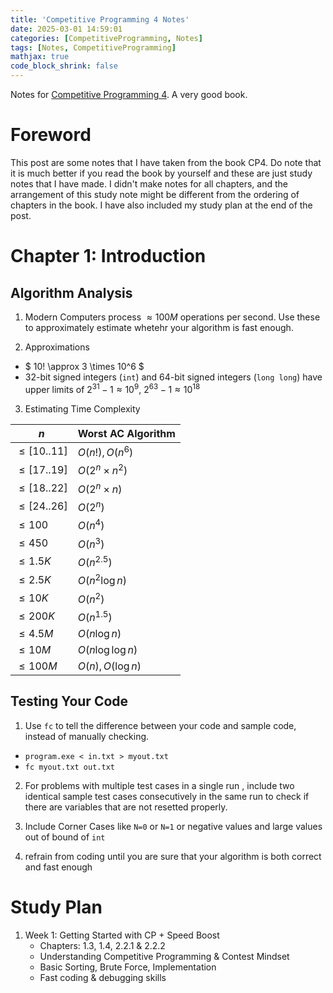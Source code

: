 ```yaml
---
title: 'Competitive Programming 4 Notes'
date: 2025-03-01 14:59:01
categories: [CompetitiveProgramming, Notes]
tags: [Notes, CompetitiveProgramming]
mathjax: true
code_block_shrink: false
---
```


Notes for [Competitive Programming 4](https://cpbook.net/). A very good book.

<!--more-->

# Foreword

This post are some notes that I have taken from the book CP4. Do note that it is much better if you read the book by yourself and these are just study notes that I have made. I didn't make notes for all chapters, and the arrangement of this study note might be different from the ordering of chapters in the book. I have also included my study plan at the end of the post.

# Chapter 1: Introduction

## Algorithm Analysis

1. Modern Computers process $\approx 100M$ operations per second. Use these to approximately estimate whetehr your algorithm is fast enough.

2. Approximations

- $ 10! \approx 3 \times 10^6 $
- 32-bit signed integers (`int`) and 64-bit signed integers (`long long`) have upper limits of  $2^{31}-1 \approx 10^9$, $2^{63}-1 \approx 10^{18}$

3. Estimating Time Complexity

| $n$        | Worst AC Algorithm        |
|------------|--------------------------|
| $\leq [10..11]$ | $O(n!), O(n^6)$ |
| $\leq [17..19]$ | $O(2^n \times n^2)$ |
| $\leq [18..22]$ | $O(2^n \times n)$ |
| $\leq [24..26]$ | $O(2^n)$ |
| $\leq 100$ | $O(n^4)$ |
| $\leq 450$ | $O(n^3)$ |
| $\leq 1.5K$ | $O(n^{2.5})$ |
| $\leq 2.5K$ | $O(n^2 \log n)$ |
| $\leq 10K$ | $O(n^2)$ |
| $\leq 200K$ | $O(n^{1.5})$ |
| $\leq 4.5M$ | $O(n \log n)$ |
| $\leq 10M$ | $O(n \log \log n)$ |
| $\leq 100M$ | $O(n), O(\log n)$ |


## Testing Your Code

1. Use `fc` to tell the difference between your code and sample code, instead of manually checking.
- `program.exe < in.txt > myout.txt`
-  `fc myout.txt out.txt`

2. For problems with multiple test cases in a single run , include two identical sample test cases consecutively in the same run to check if there are variables that are not resetted properly.

3. Include Corner Cases like `N=0` or `N=1` or negative values and large values out of bound of `int` 

2. refrain from coding until you are sure that your algorithm is both correct and fast enough

# Study Plan

1. Week 1: Getting Started with CP + Speed Boost
    - Chapters: 1.3, 1.4, 2.2.1 & 2.2.2
    - Understanding Competitive Programming & Contest Mindset
    - Basic Sorting, Brute Force, Implementation
    - Fast coding & debugging skills
